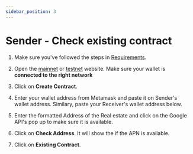 ```yaml
---
sidebar_position: 3
---
```


# Sender - Check existing contract

1. Make sure you've followed the steps in [Requirements](./requirements).

2. Open the [mainnet](https://smartcrow.co/) or [testnet](https://smartcrow.xyz/) website. Make sure your wallet is **connected to the right network**

3. Click on **Create Contract**.

4. Enter your wallet address from Metamask and paste it on Sender's wallet address. Similary, paste your Receiver's wallet address below.

5. Enter the formatted Address of the Real estate and click on the Google API's pop up to make sure it is available. 

6. Click on **Check Address**. It will show the if the APN is available. 

7. Click on **Existing Contract**.